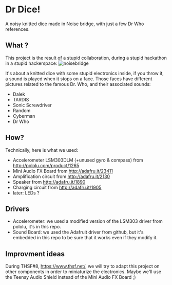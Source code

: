 # Dr Dice!

A noisy knitted dice made in Noise bridge, with just a few Dr Who references.

## What ?

This project is the result of a stupid collaboration, during a stupid hackathon in a stupid hackerspace:
![noisebridge](https://lh3.googleusercontent.com/vej3VOd5sqU_rs2b4-2WLnrc0M20-QCGEmbL3U1Mthe8nmwTkzBNG0v5BymfXs-6lrY3KAx5hHclaykiwz0nhDRyRQRmKzsnyIDMnzyYwTMfOCHHL_z5ywYZfNa0hCkB7BF6FYZhJ7ccjtgD3-bL0cIxnlFV3i8Al28RtJNJ9-1EDw_jf4Wpn3SJ-HaC2LE4sLWn2CIFZjaHeauaOhooc38o7Lz5DZjNUiOZjG8SI976u-WYKp3OW_3dLRYcnJ3JGzs9rWCrRWoV5eE6nx_vghDhFVnGEiKpb5oGlAs-aPHzb70Fb9-ksVnL8zNcGfUnJy5kNnMEO-JLWV4TwRRztipGdbAMdoo2cq2B6p2oiZN6GJi-vDDBtbS6SK221mhVa9HSfOkDLuxaSY4DLrYb8kwOvmEn0z3uWK6oM6-3wxWChhLNeD9WPl74PRymztNUmFXcMVMcLTQz6OJg5ZJ9es9OQFc1GxkIGuIbqPCx7SZ8oyB35FqxfwMOou_qoEUCcA25o8sFnk94nHIueq_onThtijnbcsQCZRzIdixDclAiQ-H_fuX47gUGYbFid0wiVCt_Ti_C_mjt1bB5NIqvSKuLqgOPDkd0S79xyAz02apl36qF7ipvajpXWH2upqtHYBR7xcJZOeNvJe4Q6661YTmEwRYb-hIueFHM0S1H_Ww=w1920-h378-no)

It's about a knitted dice with some stupid electronics inside, if you throw it, a sound is played when it stops on a face. Those faces have different pictures related to the famous Dr. Who, and their associated sounds:
* Dalek
* TARDIS
* Sonic Screwdriver
* Random
* Cyberman
* Dr Who

## How?

Technically, here is what we used:
* Accelerometer LSM303DLM (+unused gyro & compass) from http://pololu.com/product/1265
* Mini Audio FX Board from http://adafru.it/23411
* Amplification circuit from http://adafru.it/2130
* Speaker from http://adafru.it/1890
* Charging circuit from http://adafru.it/1905
* later: LEDs ?

## Drivers

* Accelerometer: we used a modified version of the LSM303 driver from pololu, it's in this repo.
* Sound Board: we used the Adafruit driver from github, but it's embedded in this repo
to be sure that it works even if they modify it.

## Improvment ideas

During THSF#8, https://www.thsf.net/, we will try to adapt this project on other components in order to miniaturize the electronics.
Maybe we'll use the Teensy Audio Shield instead of the Mini Audio FX Board ;)

